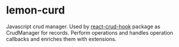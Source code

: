 # lemon-curd
Javascript crud manager. Used by [react-crud-hook](https://github.com/exivity/react-crud-hook) package as CrudManager for records.
Perform operations and handles operation callbacks and enriches them with extensions.
